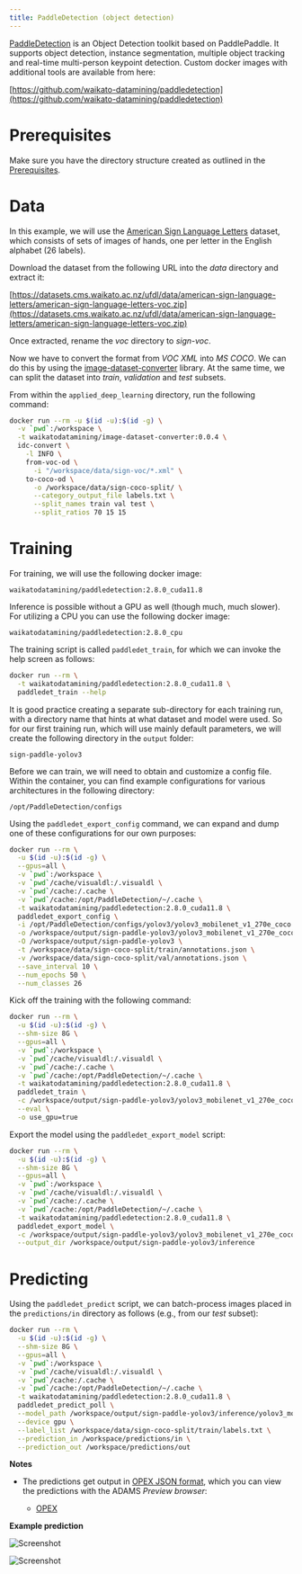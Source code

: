 ```yaml
---
title: PaddleDetection (object detection)
---
```


[PaddleDetection](https://github.com/PaddlePaddle/PaddleDetection) is an Object Detection toolkit based on PaddlePaddle. 
It supports object detection, instance segmentation, multiple object tracking and real-time multi-person keypoint detection. 
Custom docker images with additional tools are available from here:

[https://github.com/waikato-datamining/paddledetection](https://github.com/waikato-datamining/paddledetection)


# Prerequisites
Make sure you have the directory structure created as outlined in the [Prerequisites](../prerequisites.md).


# Data

In this example, we will use the [American Sign Language Letters](https://datasets.cms.waikato.ac.nz/ufdl/american-sign-language-letters/)
dataset, which consists of sets of images of hands, one per letter in the English alphabet (26 labels).

Download the dataset from the following URL into the *data* directory and extract it:

[https://datasets.cms.waikato.ac.nz/ufdl/data/american-sign-language-letters/american-sign-language-letters-voc.zip](https://datasets.cms.waikato.ac.nz/ufdl/data/american-sign-language-letters/american-sign-language-letters-voc.zip)

Once extracted, rename the *voc* directory to *sign-voc*.

Now we have to convert the format from *VOC XML* into *MS COCO*. We can do this by using the 
[image-dataset-converter](https://github.com/waikato-datamining/image-dataset-converter) library. 
At the same time, we can split the dataset into *train*, *validation* and *test* subsets.

From within the `applied_deep_learning` directory, run the following command:

```bash
docker run --rm -u $(id -u):$(id -g) \
  -v `pwd`:/workspace \
  -t waikatodatamining/image-dataset-converter:0.0.4 \
  idc-convert \
    -l INFO \
    from-voc-od \
      -i "/workspace/data/sign-voc/*.xml" \
    to-coco-od \
      -o /workspace/data/sign-coco-split/ \
      --category_output_file labels.txt \
      --split_names train val test \
      --split_ratios 70 15 15
```


# Training

For training, we will use the following docker image:

```
waikatodatamining/paddledetection:2.8.0_cuda11.8
```

Inference is possible without a GPU as well (though much, much slower).
For utilizing a CPU you can use the following docker image:

```
waikatodatamining/paddledetection:2.8.0_cpu
```

The training script is called `paddledet_train`, for which we can invoke the help screen as follows:

```bash
docker run --rm \
  -t waikatodatamining/paddledetection:2.8.0_cuda11.8 \
  paddledet_train --help 
```

It is good practice creating a separate sub-directory for each training run, with a directory name that hints at
what dataset and model were used. So for our first training run, which will use mainly default parameters, we will 
create the following directory in the `output` folder:

```
sign-paddle-yolov3
```

Before we can train, we will need to obtain and customize a config file. Within the container,
you can find example configurations for various architectures in the following directory:

```
/opt/PaddleDetection/configs
```

Using the `paddledet_export_config` command, we can expand and dump one of these configurations for our
own purposes:

```bash
docker run --rm \
  -u $(id -u):$(id -g) \
  --gpus=all \
  -v `pwd`:/workspace \
  -v `pwd`/cache/visualdl:/.visualdl \
  -v `pwd`/cache:/.cache \
  -v `pwd`/cache:/opt/PaddleDetection/~/.cache \
  -t waikatodatamining/paddledetection:2.8.0_cuda11.8 \
  paddledet_export_config \
  -i /opt/PaddleDetection/configs/yolov3/yolov3_mobilenet_v1_270e_coco.yml \
  -o /workspace/output/sign-paddle-yolov3/yolov3_mobilenet_v1_270e_coco.yml \
  -O /workspace/output/sign-paddle-yolov3 \
  -t /workspace/data/sign-coco-split/train/annotations.json \
  -v /workspace/data/sign-coco-split/val/annotations.json \
  --save_interval 10 \
  --num_epochs 50 \
  --num_classes 26
```

Kick off the training with the following command:

```bash
docker run --rm \
  -u $(id -u):$(id -g) \
  --shm-size 8G \
  --gpus=all \
  -v `pwd`:/workspace \
  -v `pwd`/cache/visualdl:/.visualdl \
  -v `pwd`/cache:/.cache \
  -v `pwd`/cache:/opt/PaddleDetection/~/.cache \
  -t waikatodatamining/paddledetection:2.8.0_cuda11.8 \
  paddledet_train \
  -c /workspace/output/sign-paddle-yolov3/yolov3_mobilenet_v1_270e_coco.yml \
  --eval \
  -o use_gpu=true
```

Export the model using the `paddledet_export_model` script:

```bash
docker run --rm \
  -u $(id -u):$(id -g) \
  --shm-size 8G \
  --gpus=all \
  -v `pwd`:/workspace \
  -v `pwd`/cache/visualdl:/.visualdl \
  -v `pwd`/cache:/.cache \
  -v `pwd`/cache:/opt/PaddleDetection/~/.cache \
  -t waikatodatamining/paddledetection:2.8.0_cuda11.8 \
  paddledet_export_model \
  -c /workspace/output/sign-paddle-yolov3/yolov3_mobilenet_v1_270e_coco.yml \
  --output_dir /workspace/output/sign-paddle-yolov3/inference
```


# Predicting

Using the `paddledet_predict` script, we can batch-process images placed in the `predictions/in` directory
as follows (e.g., from our *test* subset): 

```bash
docker run --rm \
  -u $(id -u):$(id -g) \
  --shm-size 8G \
  --gpus=all \
  -v `pwd`:/workspace \
  -v `pwd`/cache/visualdl:/.visualdl \
  -v `pwd`/cache:/.cache \
  -v `pwd`/cache:/opt/PaddleDetection/~/.cache \
  -t waikatodatamining/paddledetection:2.8.0_cuda11.8 \
  paddledet_predict_poll \
  --model_path /workspace/output/sign-paddle-yolov3/inference/yolov3_mobilenet_v1_270e_coco \
  --device gpu \
  --label_list /workspace/data/sign-coco-split/train/labels.txt \
  --prediction_in /workspace/predictions/in \
  --prediction_out /workspace/predictions/out
```

**Notes** 

* The predictions get output in [OPEX JSON format](https://github.com/WaikatoLink2020/objdet-predictions-exchange-format),
  which you can view the predictions with the ADAMS *Preview browser*:
  
    * [OPEX](../../previewing_predictions/#objdet_opex)

**Example prediction**

![Screenshot](img/paddledet-A2_jpg.rf.e4d1f7a2679ab0140ad27a794db563c9-overlay.png) 

![Screenshot](img/paddledet-I27_jpg.rf.d55af66cb9a6ee52b1c9299a6f99826a.png)
